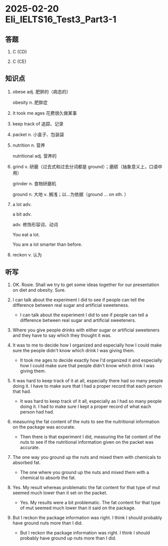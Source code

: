# 2025-02-20 Eli_IELTS16_Test3_Part3-1

## 答题

1. C (CD)

2. C (CE)

## 知识点

1. obese adj. 肥胖的（病态的）

   obesity n. 肥胖症

2. It took me ages 花费很久做某事

3. keep track of 追踪、记录

4. packet n. 小盒子、包装袋

5. nutrition n. 营养

   nutritional adj. 营养的

6. grind v. 研磨（过去式和过去分词都是 ground）；磨砺（抽象意义上，口语中用）

   grinder n. 食物研磨机

   ground n. 大地 v. 搁浅；以...为依据（ground ... on sth. ）

7. a lot adv.

   a bit adv.

   adv. 修饰形容词、动词

   You eat a lot.

   You are a lot smarter than before.

8. reckon v. 认为

## 听写

1. OK. Rosie. Shall we try to get some ideas together for our presentation on diet and obesity. Sure.

2. I can talk about the experiment I did to see if people can tell the difference between real sugar and artificial sweeteness.

   - I can talk about the experiment I did to see if people can tell a difference between real sugar and artificial sweeteners.

3. Where you give people drinks with either sugar or artificial sweeteners and they have to say which they thought it was.

4. It was to me to decide how I organized and especially how I could make sure the people didn't know which drink I was giving them.

   - It took me ages to decide exactly how I'd organized it and especially how I could make sure that people didn't know which drink I was giving them.

5. It was hard to keep track of it at all, especially there had so many people doing it. I have to make sure that I had a proper record that each person that had.

   - It was hard to keep track of it all, especially as I had so many people doing it. I had to make sure I kept a proper record of what each person had had.

6. measuring the fat content of the nuts to see the nuitritional information on the package was accurate.

   - Then there is that experiment I did, measuring the fat content of the nuts to see if the nutritional information given on the packet was accurate.

7. The one way you ground up the nuts and mixed them with chemicals to absorbed fat.

   - The one where you ground up the nuts and mixed them with a chemical to absorb the fat.

8. Yes. My result whereas problematic the fat content for that type of mut seemed much lower than it set on the packet.

   - Yes. My results were a bit problematic. The fat content for that type of mut seemed much lower than it said on the package.

9. But I reckon the package information was right. I think I should probably have ground nuts more than I did.

   - But I reckon the package information was right. I think I should probably have ground up nuts more than I did.
